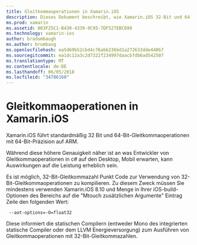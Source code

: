 ```yaml
---
title: Gleitkommaoperationen in Xamarin.iOS
description: Dieses Dokument beschreibt, wie Xamarin.iOS 32-Bit und 64-Bit-Präzision Gleitkommaoperationen behandelt und zugehörige Auswirkungen auf die Leistung erläutert.
ms.prod: xamarin
ms.assetid: 003F25C1-B430-4339-9C95-7DF527EBC699
ms.technology: xamarin-ios
author: bradumbaugh
ms.author: brumbaug
ms.openlocfilehash: ea5d69b52cbd4c76abb236bd1a272633dde440b7
ms.sourcegitcommit: ea1dc12a3c2d7322f234997daacbfdb6ad542507
ms.translationtype: MT
ms.contentlocale: de-DE
ms.lasthandoff: 06/05/2018
ms.locfileid: "34786160"
---
```

# <a name="floating-point-operations-in-xamarinios"></a>Gleitkommaoperationen in Xamarin.iOS

Xamarin.iOS führt standardmäßig 32 Bit und 64-Bit-Gleitkommaoperationen mit 64-Bit-Präzision auf ARM.  

Während diese höhere Genauigkeit näher ist an was Entwickler von Gleitkommaoperationen in c# auf den Desktop, Mobil erwarten, kann Auswirkungen auf die Leistung erheblich sein.

Es ist möglich, 32-Bit-Gleitkommazahl Punkt Code zur Verwendung von 32-Bit-Gleitkommaoperationen zu kompilieren.  Zu diesem Zweck müssen Sie mindestens verwenden Xamarin.iOS 8.10 und Menge in Ihrer iOS-build-Optionen des Bereichs auf die "Mtouch zusätzlichen Argumente" Eintrag Zeile den folgenden Wert:

     --aot-options=-O=float32

Diese informiert die statischen Compilern (entweder Mono des integrierten statische Compiler oder dem LLVM Energieversorgung) zum Ausführen von Gleitkommaoperationen mit 32-Bit-Gleitkommazahlen.
